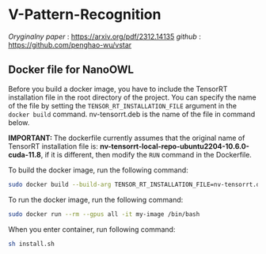 # V-Pattern-Recognition

*Oryginalny paper* : https://arxiv.org/pdf/2312.14135
*github* : https://github.com/penghao-wu/vstar

## Docker file for NanoOWL
Before you build a docker image, you have to include the TensorRT installation file in the root directory of the project. 
You can specify the name of the file by setting the `TENSOR_RT_INSTALLATION_FILE` argument in the `docker build` command.
nv-tensorrt.deb is the name of the file in command below.

<B> IMPORTANT: </B> The dockerfile currently assumes that the original name of TensorRT installation file is: <B>nv-tensorrt-local-repo-ubuntu2204-10.6.0-cuda-11.8</B>,
if it is different, then modify the `RUN` command in the Dockerfile.

To build the docker image, run the following command:
```bash
sudo docker build --build-arg TENSOR_RT_INSTALLATION_FILE=nv-tensorrt.deb -t my-image .
```

To run the docker image, run the following command:
```bash
sudo docker run --rm --gpus all -it my-image /bin/bash
```

When you enter container, run following command:
```bash
sh install.sh
```
